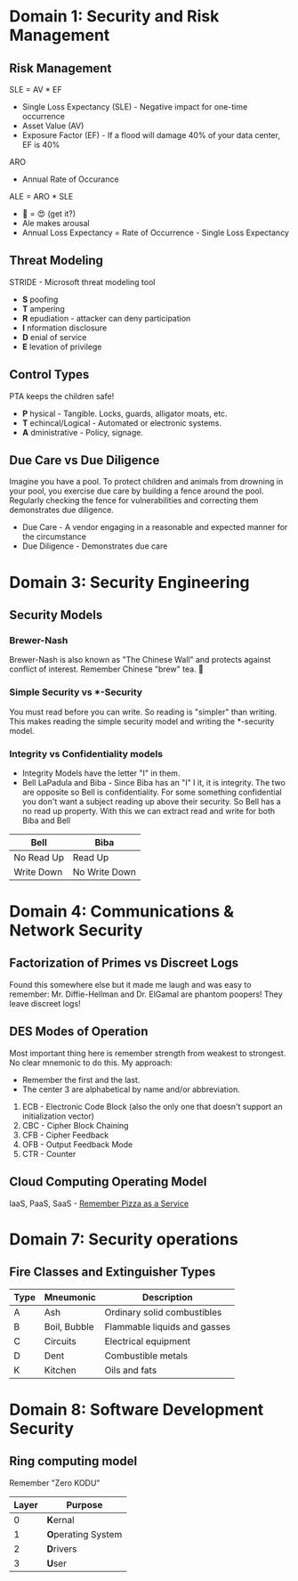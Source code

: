 # Domain 1: Security and Risk Management

## Risk Management

SLE = AV * EF
 - Single Loss Expectancy (SLE) - Negative impact for one-time occurrence
 - Asset Value (AV)
 - Exposure Factor (EF) - If a flood will damage 40% of your data center, EF is 40%

ARO
 - Annual Rate of Occurance

ALE = ARO * SLE
 - :beer: = :heart_eyes: (get it?)
  - Ale makes arousal
 - Annual Loss Expectancy = Rate of Occurrence - Single Loss Expectancy

## Threat Modeling

STRIDE - Microsoft threat modeling tool
- **S** poofing
- **T** ampering
- **R** epudiation - attacker can deny participation
- **I** nformation disclosure
- **D** enial of service
- **E** levation of privilege

## Control Types
PTA keeps the children safe!
* **P** hysical - Tangible. Locks, guards, alligator moats, etc.
* **T** echincal/Logical - Automated or electronic systems.
* **A** dministrative - Policy, signage.

## Due Care vs Due Diligence
Imagine you have a pool. To protect children and animals from drowning in your pool, you exercise due care by building a fence around the pool. Regularly checking the fence for vulnerabilities and correcting them demonstrates due diligence.

* Due Care - A vendor engaging in a reasonable and expected manner for the circumstance
* Due Diligence - Demonstrates due care

# Domain 3: Security Engineering
## Security Models

### Brewer-Nash
Brewer-Nash is also known as "The Chinese Wall" and protects against conflict of interest. Remember Chinese "brew" tea. :tea:

### Simple Security vs \*-Security

You must read before you can write. So reading is "simpler" than writing. This makes reading the simple security model and writing the \*-security model.

### Integrity vs Confidentiality models
* Integrity Models have the letter "I" in them.
* Bell LaPadula and Biba -  Since Biba has an "I" I it, it is integrity. The two are opposite so Bell is confidentiality. For some something confidential you don't want a subject reading up above their security. So Bell has a no read up property. With this we can extract read and write for both Biba and Bell

|Bell       |Biba           |
|-----------|---------------|
|No Read Up |Read Up        |
|Write Down |No Write Down  |


# Domain 4: Communications & Network Security
## Factorization of Primes vs Discreet Logs
Found this somewhere else but it made me laugh and was easy to remember:
Mr. Diffie-Hellman and Dr. ElGamal are phantom poopers! They leave discreet logs!

## DES Modes of Operation
Most important thing here is remember strength from weakest to strongest. No clear mnemonic to do this. My approach:
* Remember the first and the last.
* The center 3 are alphabetical by name and/or abbreviation.


1. ECB - Electronic Code Block (also the only one that doesn't support an initialization vector)
2. CBC - Cipher Block Chaining
3. CFB - Cipher Feedback
4. OFB - Output Feedback Mode
5. CTR - Counter


## Cloud Computing Operating Model
IaaS, PaaS, SaaS - [Remember Pizza as a Service](https://medium.com/@pkerrison/pizza-as-a-service-2-0-5085cd4c365e)

# Domain 7: Security operations
## Fire Classes and Extinguisher Types
|Type |Mneumonic    |Description                  |
|-----|-------------|-----------------------------|
|A    |Ash          |Ordinary solid combustibles  |
|B    |Boil, Bubble |Flammable liquids and gasses |
|C    |Circuits     |Electrical equipment         |
|D    |Dent         |Combustible metals           |
|K    |Kitchen      |Oils and fats                |

# Domain 8: Software Development Security
## Ring computing model

Remember "Zero KODU"

|Layer  |Purpose              |
|---    |---                  |
|0   	  |**K**ernal           |
|1   	  |**O**perating System |
|2   	  |**D**rivers          |
|3   	  |**U**ser             |
